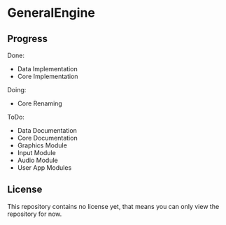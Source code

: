 # GeneralEngine

## Progress

Done:

- Data Implementation
- Core Implementation

Doing:

- Core Renaming

ToDo:

- Data Documentation
- Core Documentation
- Graphics Module
- Input Module
- Audio Module
- User App Modules

## License

This repository contains no license yet, that means you can only view the repository for now.
